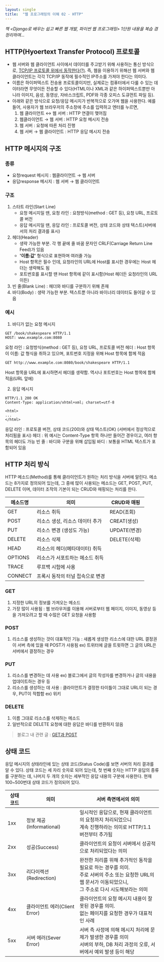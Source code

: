 ```yaml
---
layout: single
title:  "웹 프로그래밍의 이해 02 - HTTP"
---
```


*책 <Django로 배우는 쉽고 빠른 웹 개발, 파이썬 웹 프로그래밍> 1단원 내용을 복습 겸 정리하며...*

## HTTP(Hyoertext Transfer Protocol) 프로토콜

* 웹 서버와 웹 클라이언트 사이에서 데이터를 주고받기 위해 사용하는 통신 방식으로, [TCP/IP 프로토콜 위에서 동작한다(?)](https://asfirstalways.tistory.com/85). 즉, 웹을 이용하기 위해선 웹 서버와 웹 클라이언트는 각각 TCP/IP 동작에 필수적인 IP주소를 가져야 한다는 의미다.
* 이름은 하이퍼텍스트 전송용 프로토콜이지만, 실제로는 컴퓨터에서 다룰 수 있는 데이터라면 무엇이든 전송할 수 있다(HTML이나 XML과 같은 하이퍼텍스트뿐만 아니라 이미지, 음성, 동영상, 자바스크립트, PDF와 각종 오피스 도큐먼트 파일 등).
* 아래와 같은 방식으로 요청/응답 메시지가 반복적으로 오가며 웹을 사용한다.
  예를 들어, 사용자가 웹 브라우저의 주소창에 주소를 입력하고 엔터를 누르면,
  1. 웹 클라이언트 ↔ 웹 서버 : HTTP 연결이 맺어짐
  2. 웹클라이언트 → 웹 서버 : HTTP 요청 메시지 전송
  3. 웹 서버 : 요청에 따른 처리 진행
  4. 웹 서버 → 웹 클라이언트 : HTTP 응답 메시지 전송

## HTTP 메시지의 구조

### 종류

* 요청request 메시지  : 웹클라이언트 → 웹 서버
* 응답response 메시지 : 웹 서버 → 웹 클라이언트 

### 구조

1. 스타트 라인(Start Line)
   * 요청 메시지일 땐, 요청 라인 : 요청방식(method : GET 등), 요청 URL, 프로토콜 버전
   * 응답 메시지일 땐, 응답 라인 : 프로토콜 버전, 상태 코드와 상태 텍스트(서버에서의 처리 결과를 표시)
2. 헤더(Header)
   * 생략 가능한 부분. 각 행 끝에 줄 바꿈 문자인 CRLF(Carriage Return Line Feed)가 있음
   * **'이름:값'** 형식으로 표현하며 여러줄 가능
   * Host 항목은 필수 인데, 요청라인의 URL에 Host를 표시한 경우에는 Host 헤더는 생략해도 됨
   * 포트번호를 표시할 땐 Host 항목에 같이 표시함(Host 헤더든 요청라인의 URL이든)
3. 빈 줄(Blank Line) : 헤더와 바디를 구분하기 위해 존재
4. 바디(Body) : 생략 가능한 부분. 텍스트뿐 아니라 바이너리 데이터도 들어갈 수 있음

### 예시

1. 바디가 없는 요청 메시지

```
GET /book/shakespeare HTTP/1.1
HOST: www.example.com:8080
```

요청 라인 : 요청방식(method : GET 등), 요청 URL, 프로토콜 버전
헤더 : Host 항목이 이름: 값 형식을 취하고 있으며, 포트번호 지정을 위해 Host 항목에 함께 적음

```
GET http://www.example.com:8080/book/shakespeare HTTP/1.1
```

Host 항목을 URL에 표시하면서 헤더를 생략함. 역시나 포트번호는 Host 항목에 함께 적음(URL 앞에)

2. 응답 메시지

```
HTTP/1.1 200 OK
Content-Type: application/xhtml+xml; charset=utf-8

<html>
...
</html>
```

응답 라인 : 프로토콜 버전, 상태 코드(200)와 상태 텍스트(OK) (서버에서 정상적으로 처리됨을 표시)
헤더 : 위 예시는 Content-Type 항목 하나만 들어간 경우이고, 여러 항목의 헤더도 가능
빈 줄 : 바디와 구분을 위해 삽입됨
바디 : 보통을 HTML 텍스트가 포함되어 있음

## HTTP 처리 방식

HTTP 메소드(Method)를 통해 클라이언트가 원하는 처리 방식을 서버에 알린다. 메소드는 8가지로 정의되어 있는데, 그 중에 많이 사용되는 메소드는 GET, POST, PUT, DELETE 이며, 데이터 조작의 기본이 되는 CRUD와 매핑되는 처리를 한다.

| 메소드명 | 의미                             | CRUD와 매핑  |
| -------- | -------------------------------- | ------------ |
| GET      | 리소스 취득                      | READ(조회)   |
| POST     | 리소스 생성, 리소스 데이터 추가  | CREAT(생성)  |
| PUT      | 리소스 변경 (생성도 가능)        | UPDATE(변경) |
| DELETE   | 리소스 삭제                      | DELETE(삭제) |
| HEAD     | 리소스의 헤더(메타데이터) 취득   |              |
| OPTIONS  | 리소스가 서포트하는 메소드 취득  |              |
| TRACE    | 루프백 시험에 사용               |              |
| CONNECT  | 프록시 동작의 터널 접속으로 변경 |              |

### GET

1. 지정한 URL의 정보를 가져오는 메소드
2. 가장 많이 사용됨 : 웹 브라우저를 이용해 서버로부터 웹 페이지, 이미지, 동영상 등을 가져오려고 할 때 수많은 GET 요청을 사용함

### POST

1. 리소스를 생성하는 것이 대표적인 기능
   : 새롭게 생성한 리소스에 대한 URL 결정권이 서버 측에 있을 때  POST가 사용됨
   ex) 트위터에 글을 트윗하면 그 글의 URL은 서버에서 결정하는 경우

### PUT

1. 리소스를 변경하는 데 사용
   ex) 블로그에서 글의 작성자를 변경하거나 글의 내용을 업데이트하는 경우 등
2. 리소스를 생성하는 데 사용
   : 클라이언트가 결정한 타이틀이 그대로 URL이 되는 경우, PUT이 적합함
   ex) 위키

### DELETE

1. 이름 그대로 리소스를 삭제하는 메소드
2. 일반적으로 DELETE 요청에 대한 응답은 바디를 반환하지 않음

> 블로그 내 관련 글 : [GET과 POST](https://dev-iwin.github.io/2021-01-28-GET-POST)

## 상태 코드

응답 메시지의 상태라인에 있는 상태 코드(Status Code)를 보면 서버의 처리 결과를 알 수 있다. 상태 코드는 세 자리 숫자로 되어 있는데, 첫 번째 숫자는 HTTP 응답의 종류를 구분하는 데, 나머지 두 개의 숫자는 세부적인 응답 내용의 구분에 사용한다. 현재 100~500번대 상태 코드가 정의되어 있다.

| 상태 코드 | 의미                          | 서버 측면에서의 의미                                         |
| --------- | ----------------------------- | ------------------------------------------------------------ |
| 1xx       | 정보 제공(Informational)      | 일시적인 응답으로, 현재 클라이언트의 요청까지 처리되었으니<br />계속 진행하라는 의미로 HTTP/1.1 버전부터 추가됨 |
| 2xx       | 성공(Success)                 | 클라이언트의 요청이 서버에서 성공적으로 처리되었다는 의미    |
| 3xx       | 리다이렉션(Redirection)       | 완전한 처리를 위해 추가적인 동작을 필요로 하는 경우를 의미.<br />주로 서버의 주소 또는 요청한 URL의 웹 문서가 이동되었으니,<br />그 주소로 다시 시도해보라는 의미 |
| 4xx       | 클라이언트 에러(Client Error) | 클라이언트의 요청 메시지 내용이 잘못된 경우를 의미.<br />없는 페이지를 요청한 경우가 대표적인 사례 |
| 5xx       | 서버 에러(Sever Error)        | 서버 측 사정에 의해 메시지 처리에 문제가 발생한 경우를 의미<br />서버의 부하, DB 처리 과정의 오류, 서버에서 예외 발생 등이 해당 |

